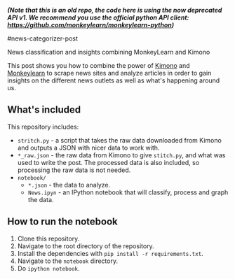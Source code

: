 ***(Note that this is an old repo, the code here is using the now deprecated API v1. We recommend you use the official python API client: https://github.com/monkeylearn/monkeylearn-python)***

#news-categorizer-post

News classification and insights combining MonkeyLearn and Kimono

This post shows you how to combine the power of [Kimono](http://kimonolabs.com) and [Monkeylearn](http://monkeylearn.com) to scrape news sites and analyze articles in order to gain insights on the different news outlets as well as what's happening around us.

## What's included

This repository includes:
* `stritch.py` - a script that takes the raw data downloaded from Kimono and outputs a JSON with nicer data to work with.
* `*_raw.json` - the raw data from Kimono to give `stitch.py`, and what was used to write the post. The processed data is also included, so processing the raw data is not needed.
* `notebook/`
  * `*.json` - the data to analyze.
  * `News.ipyn` - an IPython notebook that will classify, process and graph the data.

## How to run the notebook

1. Clone this repository.
1. Navigate to the root directory of the repository.
2. Install the dependencies with `pip install -r requirements.txt`.
3. Navigate to the `notebook` directory.
4. Do `ipython notebook`.

